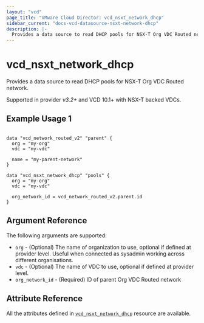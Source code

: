 ```yaml
---
layout: "vcd"
page_title: "VMware Cloud Director: vcd_nsxt_network_dhcp"
sidebar_current: "docs-vcd-datasource-nsxt-network-dhcp"
description: |-
  Provides a data source to read DHCP pools for NSX-T Org VDC Routed network.
---
```


# vcd\_nsxt\_network\_dhcp

Provides a data source to read DHCP pools for NSX-T Org VDC Routed network.

Supported in provider *v3.2+* and VCD 10.1+ with NSX-T backed VDCs.

## Example Usage 1

```hcl

data "vcd_network_routed_v2" "parent" {
  org = "my-org"
  vdc = "my-vdc"

  name = "my-parent-network"
}

data "vcd_nsxt_network_dhcp" "pools" {
  org = "my-org"
  vdc = "my-vdc"

  org_network_id = vcd_network_routed_v2.parent.id
}
```

## Argument Reference

The following arguments are supported:

* `org` - (Optional) The name of organization to use, optional if defined at provider level. Useful
  when connected as sysadmin working across different organisations.
* `vdc` - (Optional) The name of VDC to use, optional if defined at provider level.
* `org_network_id` - (Required) ID of parent Org VDC Routed network

## Attribute Reference

All the attributes defined in [`vcd_nsxt_network_dhcp`](/docs/providers/vcd/r/nsxt_network_dhcp.html)
resource are available.
